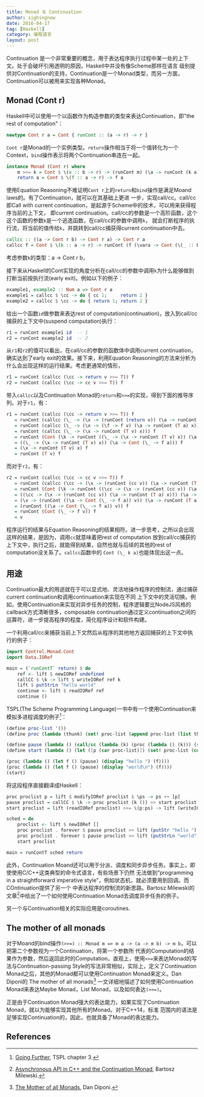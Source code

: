 ```yaml
---
title: Monad 与 Continuation
author: sighingnow
date: 2016-04-17
tag: [Haskell]
category: 编程语言
layout: post
---
```


Continuation 是一个非常重要的概念，用于表达程序执行过程中某一处的上下文。处于会破坏引用透明的原因，Haskell中并没有像Scheme那样在语言
级别提供对Continuation的支持，Continuation是一个Monad类型，而另一方面，Continuation可以被用来实现各种Monad。

<!--more-->

Monad (Cont r)
--------------

Haskell中可以使用一个以函数作为构造参数的类型来表达Continuation，即"the rest of computation"：

~~~haskell
newtype Cont r a = Cont { runCont :: (a -> r) -> r }
~~~

`Cont r`是Monad的一个实例类型。`return`操作相当于将一个值转化为一个Context，`bind`操作表示将两个Continuation串连在一起。

~~~haskell
instance Monad (Cont r) where
    m >>= k = Cont $ \(x :: b -> r) -> (runCont m) (\a -> runCont (k a) x)
    return a = Cont $ \(f :: a -> r) -> f a
~~~

使用Equation Reasoning不难证明`Cont r`上的`return`和`bind`操作是满足Moand laws的。有了Continuation，就可以在其基础上更进
一步，实现call/cc。call/cc即Call with current continuation，是起源于Scheme中的技术，可以用来获得程序当前的上下文，
即current continuation。call/cc的参数是一个高阶函数，这个这个函数的参数`k`是一个逃逸函数，在call/cc的参数中调用`k`，
就会打断程序的执行流，将当前的值传给`k`，并跳转到call/cc捕获得current continuation中去。

~~~haskell
callcc :: ((a -> Cont r b) -> Cont r a) -> Cont r a
callcc f = Cont $ \(k :: a -> r) -> runCont (f (\vara -> Cont (\(_ :: b -> r) -> k vara))) k
~~~

考虑参数`k`的类型：a -> Cont r b，

接下来从Haskell的Cont实现的角度分析在call/cc的参数中调用`k`为什么能够做到打断当前按执行流(early exit)。例如以下的例子：

~~~haskell
example1, example2 :: Num a => Cont r a
example1 = callcc $ \cc -> do { cc 1;     return 2 }
example2 = callcc $ \cc -> do { return 1; return 2 }
~~~

给出一个函数`id`做参数来表达rest of computation(continuation)，放入到call/cc捕获的上下文中(suspend computation)执行：

~~~haskell
r1 = runCont example1 id  -- 1
r2 = runCont example2 id  -- 2
~~~

从`r1`和`r2`的值可以看出，在call/cc的参数的函数体中调用current continuation，确实达到了early exit的效果。接下来，利用Equation
Reasoning的方法来分析为什么会出现这样的运行结果。考虑更通常的情形，

~~~haskell
r1 = runCont (callcc (\cc -> return v >>= T)) f
r2 = runCont (callcc (\cc -> cc v >>= T)) f
~~~

带入`callcc`以及Continuation Monad的`return`和`>>=`的实现，得到下面的推导序列。对于`r1`，有：

~~~haskell
r1 = runCont (callcc (\cc -> return v >>= T)) f
   = runCont (callcc (\_ -> (\x -> (runCont (return v)) (\a -> runCont (T a) x)))) f
   = runCont (callcc (\_ -> (\x -> (\f -> f v) (\a -> runCont (T a) x)))) f
   = runCont (callcc (\_ -> (\x -> runCont (T v) x))) f
   = runCont (Cont (\k -> runCont ((\_ -> (\x -> runCont (T v) x)) (\a -> Cont (\_ -> k a))) k)) f
   = ((\_ -> (\x -> runCont (T v) x)) (\a -> Cont (\_ -> f a))) f
   = (\x -> runCont (T v) x) f
   = runCont (T v) f
~~~

而对于`r2`，有：

~~~haskell
r2 = runCont (callcc (\cc -> cc v >>= T)) f
   = runCont (callcc (\cc -> (\x -> (runCont (cc v)) (\a -> runCont (T a) x)))) f
   = runCont (Cont (\k -> runCont ((\cc -> (\x -> (runCont (cc v)) (\a -> runCont (T a) x))) (\a -> Cont (\_ -> k a))) k)) f
   = ((\cc -> (\x -> (runCont (cc v)) (\a -> runCont (T a) x))) (\a -> Cont (\_ -> f a))) f
   = (\x -> (runCont ((\a -> Cont (\_ -> f a)) v)) (\a -> runCont (T a) x)) f
   = (runCont ((\a -> Cont (\_ -> f a)) v)) f
   = runCont (Cont (\_ -> f v)) f
   = v
~~~

程序运行的结果与Equation Reasoning的结果相符。进一步思考，之所以会出现这样的结果，是因为，调用`cc`就意味着把rest of computation
放到call/cc捕获的上下文中，执行之后，就能得到结果，自然也就与后续的其他的rest of computation没关系了。`callcc`函数中的
`Cont (\_ k a)`也能体现出这一点。

用途
----

Continuation最大的用途就在于可以显式地、灵活地操作程序的控制流，通过捕获current continuation和调用continuation来实现在不同
上下文中的灵活切换。例如，使用Continuation来实现对异步任务的控制，程序逻辑要比NodeJS风格的callback方式清晰很多，composable
continuation通过定义continuation之间的运算符，进一步提高程序的程度，简化程序设计和软件构建。

一个利用call/cc来捕获当前上下文然后从程序的其他地方返回捕获的上下文中执行的例子：

~~~haskell
import Control.Monad.Cont
import Data.IORef

main = (`runContT` return) $ do
    ref <- lift $ newIORef undefined
    callCC $ \k -> lift $ writeIORef ref k
    lift $ putStrLn "hello world"
    continue <- lift $ readIORef ref
    continue ()
~~~

TSPL(The Scheme Programming Language)一书中有一个使用Continuation来模拟多进程调度的例子[^1]：

~~~scheme
(define proc-list '())
(define proc (lambda (thunk) (set! proc-list (append proc-list (list thunk)))))

(define pause (lambda () (call/cc (lambda (k) (proc (lambda () (k))) (start)))))
(define start (lambda () (let ([p (car proc-list)]) (set! proc-list (cdr proc-list)) (p))))

(proc (lambda () (let f () (pause) (display "hello ") (f))))
(proc (lambda () (let f () (pause) (display "world\n") (f))))
(start)
~~~

将这段程序直接翻译成Haskell：

~~~haskell
proc proclist p = lift $ modifyIORef proclist $ \ps -> ps ++ [p]
pause proclist = callCC $ \k -> proc proclist (k ()) >> start proclist
start proclist = lift (readIORef proclist) >>= \(p:ps) -> lift (writeIORef proclist ps) >> p

sched = do
    proclist <- lift $ newIORef []
    proc proclist . forever $ pause proclist >> lift (putStr "hello ")
    proc proclist . forever $ pause proclist >> lift (putStrLn "world")
    start proclist

main = runContT sched return
~~~

此外，Continuation Moand还可以用于分派、调度和同步异步任务。事实上，即使使用C/C++这类典型的命令式语言，有些场景下仍然
无法做到“programming in a straightforward imperative style”，例如状态机，就必须要用到回调。而COntinuation提供了另一个
中表达程序的控制流的新思路。Bartosz Milewski的文章[^2]中给出了一个如何使用Continuation Monad去调度异步任务的例子。

另一个与Continuation相关的实际应用是coroutines.

The mother of all monads
------------------------

对于Moand的bind操作`(>>=) :: Monad m => m a -> (a -> m b) -> m b`，可以把第二个参数视为一个Continuation，将第一个参数所
代表的Computation的结果作为参数，然后返回此时的Computation。直观上，使用`>>=`来表达Monad的写法与Continuation-passing 
Style的写法非常相似，实际上，定义了Continuation Monad之后，其他的Monad都可以使用Continuation Monad来定义。Dan Diponi的
The mother of all monads[^3] 一文详细地描述了如何使用Continuation Monad来表达Maybe Monad，List Monad，以及如何表达`(>>=)`。

正是由于Continuation Monad强大的表达能力，如果实现了Continuation Monad，就以为能够实现其他所有的Monad。对于C++14，标准
范围内的语法是足够实现Continuation的，因此，也就具备了Monad的表达能力。


References
----------

[^1]: [Going Further](http://scheme.com/tspl4/further.html#./further:h3), TSPL chapter 3.
[^2]: [Asynchronous API in C++ and the Continuation Monad](https://www.fpcomplete.com/blog/2012/06/asynchronous-api-in-c-and-the-continuation-monad), Bartosz Milewski.
[^3]: [The Mother of all Monads](http://blog.sigfpe.com/2008/12/mother-of-all-monads.html), Dan Diponi.
